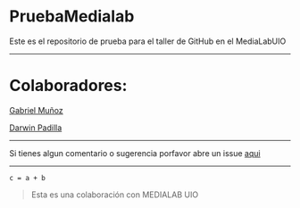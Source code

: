 # PruebaMedialab

Este es el repositorio de prueba para el taller de GitHub en el MediaLabUIO

-----

# Colaboradores:

[Gabriel Muñoz](https://github.com/fgabriel1891)

[Darwin Padilla](https://github.com/darwinpadilla84/)

-----

Si tienes algun comentario o sugerencia porfavor abre un issue [aqui](https://github.com/NASUA/PruebaMedialab/issues/new)

------

```
c = a + b

```

 > Esta es una colaboración con MEDIALAB UIO
 
 
